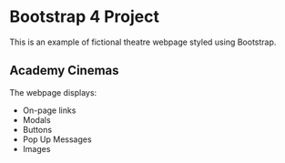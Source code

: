 # Bootstrap 4 Project

This is an example of fictional theatre webpage styled using Bootstrap.  

## Academy Cinemas

The webpage displays:
* On-page links 
* Modals 
* Buttons
* Pop Up Messages
* Images

